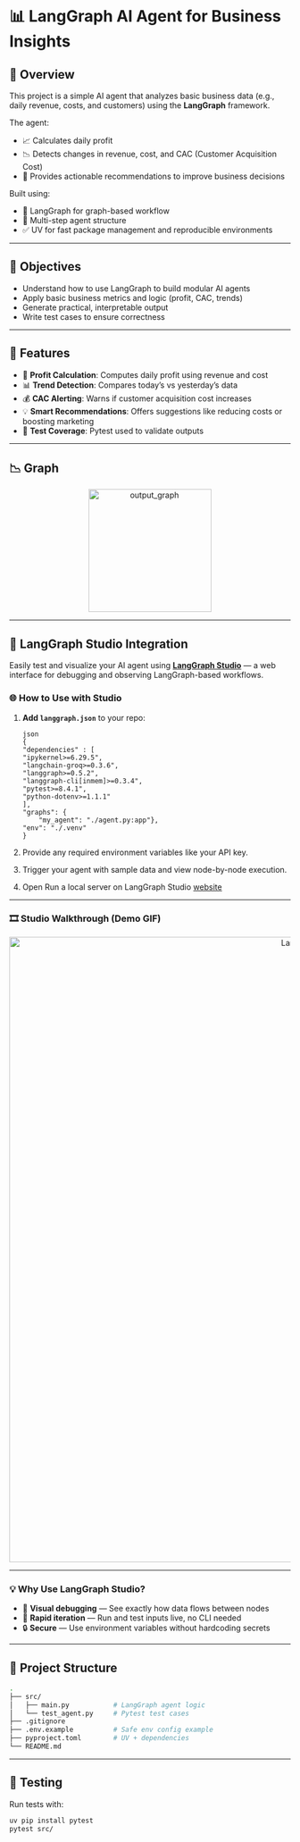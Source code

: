 # 📊 LangGraph AI Agent for Business Insights

## 📌 Overview

This project is a simple AI agent that analyzes basic business data (e.g., daily revenue, costs, and customers) using the **LangGraph** framework.

The agent:
- 📈 Calculates daily profit
- 📉 Detects changes in revenue, cost, and CAC (Customer Acquisition Cost)
- 🤖 Provides actionable recommendations to improve business decisions

Built using:
- 🧠 LangGraph for graph-based workflow
- 🔁 Multi-step agent structure
- ✅ UV for fast package management and reproducible environments

---

## 🎯 Objectives

- Understand how to use LangGraph to build modular AI agents
- Apply basic business metrics and logic (profit, CAC, trends)
- Generate practical, interpretable output
- Write test cases to ensure correctness

---

## 🧩 Features

- 🔢 **Profit Calculation**: Computes daily profit using revenue and cost
- 📊 **Trend Detection**: Compares today’s vs yesterday’s data
- 💰 **CAC Alerting**: Warns if customer acquisition cost increases
- 💡 **Smart Recommendations**: Offers suggestions like reducing costs or boosting marketing
- 🧪 **Test Coverage**: Pytest used to validate outputs

---
## 📉 Graph
<p align="center">
  <img width="220" alt="output_graph" src="https://github.com/user-attachments/assets/c4fbd225-7605-4321-8126-b04cb8bdffdc" />

</p>

---

## 🧪 LangGraph Studio Integration

Easily test and visualize your AI agent using **[LangGraph Studio](https://studio.langgraph.dev/)** — a web interface for debugging and observing LangGraph-based workflows.

### 🌐 How to Use with Studio

1. **Add `langgraph.json`** to your repo:

    ```
    json
    {
    "dependencies" : [
    "ipykernel>=6.29.5",
    "langchain-groq>=0.3.6",
    "langgraph>=0.5.2",
    "langgraph-cli[inmem]>=0.3.4",
    "pytest>=8.4.1",
    "python-dotenv>=1.1.1"
    ],
    "graphs": {
        "my_agent": "./agent.py:app"},
    "env": "./.venv"
    }

    ```

2. Provide any required environment variables like your API key.
3. Trigger your agent with sample data and view node-by-node execution.
4. Open Run a local server on LangGraph Studio [website](https://langchain-ai.github.io/langgraph/tutorials/langgraph-platform/local-server/)

---


### 🎞️ Studio Walkthrough (Demo GIF)

<p align="center">
  <img width="1120" src="https://github.com/user-attachments/assets/9419e962-b5fd-4df9-a22e-d1ffb14d9a0e" width="700" alt="LangGraph Studio Demo" />
</p>


---

### 💡 Why Use LangGraph Studio?

- 🧭 **Visual debugging** — See exactly how data flows between nodes  
- 🚀 **Rapid iteration** — Run and test inputs live, no CLI needed  
- 🔒 **Secure** — Use environment variables without hardcoding secrets  

---

## 📂 Project Structure

```bash
.
├── src/
│   ├── main.py           # LangGraph agent logic
│   └── test_agent.py     # Pytest test cases
├── .gitignore
├── .env.example          # Safe env config example
├── pyproject.toml        # UV + dependencies
└── README.md
```
---

## 🧪 **Testing**
Run tests with:

``` bash
uv pip install pytest
pytest src/
```
